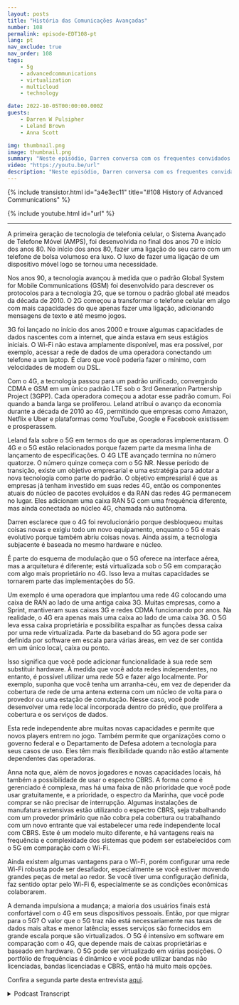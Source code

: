 ```yaml
---
layout: posts
title: "História das Comunicações Avançadas"
number: 108
permalink: episode-EDT108-pt
lang: pt
nav_exclude: true
nav_order: 108
tags:
    - 5g
    - advancedcommunications
    - virtualization
    - multicloud
    - technology

date: 2022-10-05T00:00:00.000Z
guests:
    - Darren W Pulsipher
    - Leland Brown
    - Anna Scott

img: thumbnail.png
image: thumbnail.png
summary: "Neste episódio, Darren conversa com os frequentes convidados da Intel Leland Brown, Engenheiro Principal: Diretor Técnico de Comunicações Avançadas, e Dra. Anna Scott, Arquiteta Chefe de Borda para o Setor Público, sobre a história das comunicações avançadas."
video: "https://youtu.be/url"
description: "Neste episódio, Darren conversa com os frequentes convidados da Intel Leland Brown, Engenheiro Principal: Diretor Técnico de Comunicações Avançadas, e Dra. Anna Scott, Arquiteta Chefe de Borda para o Setor Público, sobre a história das comunicações avançadas."
---
```


<div>
{% include transistor.html id="a4e3ec11" title="#108 History of Advanced Communications" %}

{% include youtube.html id="url" %}
</div>

---

A primeira geração de tecnologia de telefonia celular, o Sistema Avançado de Telefone Móvel (AMPS), foi desenvolvida no final dos anos 70 e início dos anos 80. No início dos anos 80, fazer uma ligação do seu carro com um telefone de bolsa volumoso era luxo. O luxo de fazer uma ligação de um dispositivo móvel logo se tornou uma necessidade.

Nos anos 90, a tecnologia avançou à medida que o padrão Global System for Mobile Communications (GSM) foi desenvolvido para descrever os protocolos para a tecnologia 2G, que se tornou o padrão global até meados da década de 2010. O 2G começou a transformar o telefone celular em algo com mais capacidades do que apenas fazer uma ligação, adicionando mensagens de texto e até mesmo jogos.

3G foi lançado no início dos anos 2000 e trouxe algumas capacidades de dados nascentes com a internet, que ainda estava em seus estágios iniciais. O Wi-Fi não estava amplamente disponível, mas era possível, por exemplo, acessar a rede de dados de uma operadora conectando um telefone a um laptop. É claro que você poderia fazer o mínimo, com velocidades de modem ou DSL.

Com o 4G, a tecnologia passou para um padrão unificado, convergindo CDMA e GSM em um único padrão LTE sob o 3rd Generation Partnership Project (3GPP). Cada operadora começou a adotar esse padrão comum. Foi quando a banda larga se proliferou. Leland atribui o avanço da economia durante a década de 2010 ao 4G, permitindo que empresas como Amazon, Netflix e Uber e plataformas como YouTube, Google e Facebook existissem e prosperassem.

Leland fala sobre o 5G em termos do que as operadoras implementaram. O 4G e o 5G estão relacionados porque fazem parte da mesma linha de lançamento de especificações. O 4G LTE avançado termina no número quatorze. O número quinze começa com o 5G NR. Nesse período de transição, existe um objetivo empresarial e uma estratégia para adotar a nova tecnologia como parte do padrão. O objetivo empresarial é que as empresas já tenham investido em suas redes 4G, então os componentes atuais do núcleo de pacotes evoluídos e da RAN das redes 4G permanecem no lugar. Eles adicionam uma caixa RAN 5G com uma frequência diferente, mas ainda conectada ao núcleo 4G, chamada não autônoma.

Darren esclarece que o 4G foi revolucionário porque desbloqueou muitas coisas novas e exigiu todo um novo equipamento, enquanto o 5G é mais evolutivo porque também abriu coisas novas. Ainda assim, a tecnologia subjacente é baseada no mesmo hardware e núcleo.

É parte do esquema de modulação que o 5G oferece na interface aérea, mas a arquitetura é diferente; está virtualizada sob o 5G em comparação com algo mais proprietário no 4G. Isso leva a muitas capacidades se tornarem parte das implementações do 5G.

Um exemplo é uma operadora que implantou uma rede 4G colocando uma caixa de RAN ao lado de uma antiga caixa 3G. Muitas empresas, como a Sprint, mantiveram suas caixas 3G e redes CDMA funcionando por anos. Na realidade, o 4G era apenas mais uma caixa ao lado de uma caixa 3G. O 5G leva essa caixa proprietária e possibilita espalhar as funções dessa caixa por uma rede virtualizada. Parte da baseband do 5G agora pode ser definida por software em escala para várias áreas, em vez de ser contida em um único local, caixa ou ponto.

Isso significa que você pode adicionar funcionalidade à sua rede sem substituir hardware. À medida que você adota redes independentes, no entanto, é possível utilizar uma rede 5G e fazer algo localmente. Por exemplo, suponha que você tenha um arranha-céu, em vez de depender da cobertura de rede de uma antena externa com um núcleo de volta para o provedor ou uma estação de comutação. Nesse caso, você pode desenvolver uma rede local incorporada dentro do prédio, que prolifera a cobertura e os serviços de dados.

Esta rede independente abre muitas novas capacidades e permite que novos players entrem no jogo. Também permite que organizações como o governo federal e o Departamento de Defesa adotem a tecnologia para seus casos de uso. Eles têm mais flexibilidade quando não estão altamente dependentes das operadoras.

Anna nota que, além de novos jogadores e novas capacidades locais, há também a possibilidade de usar o espectro CBRS. A forma como é gerenciado é complexa, mas há uma faixa de não prioridade que você pode usar gratuitamente, e a prioridade, o espectro da Marinha, que você pode comprar se não precisar de interrupção. Algumas instalações de manufatura extensivas estão utilizando o espectro CBRS, seja trabalhando com um provedor primário que não cobra pela cobertura ou trabalhando com um novo entrante que vai estabelecer uma rede independente local com CBRS. Este é um modelo muito diferente, e há vantagens reais na frequência e complexidade dos sistemas que podem ser estabelecidos com o 5G em comparação com o Wi-Fi.

Ainda existem algumas vantagens para o Wi-Fi, porém configurar uma rede Wi-Fi robusta pode ser desafiador, especialmente se você estiver movendo grandes peças de metal ao redor. Se você tiver uma configuração definida, faz sentido optar pelo Wi-Fi 6, especialmente se as condições econômicas colaborarem.

A demanda impulsiona a mudança; a maioria dos usuários finais está confortável com o 4G em seus dispositivos pessoais. Então, por que migrar para o 5G? O valor que o 5G traz não está necessariamente nas taxas de dados mais altas e menor latência; esses serviços são fornecidos em grande escala porque são virtualizados. O 5G é intensivo em software em comparação com o 4G, que depende mais de caixas proprietárias e baseado em hardware. O 5G pode ser virtualizado em várias posições. O portfólio de frequências é dinâmico e você pode utilizar bandas não licenciadas, bandas licenciadas e CBRS, então há muito mais opções.

Confira a segunda parte desta entrevista [aqui](episódio-EDT109).



<details>
<summary> Podcast Transcript </summary>

<p></p>

</details>
